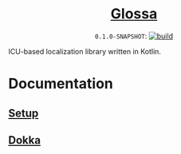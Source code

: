 <div align="center">

<!--<a href="https://aecsocket.github.io/glossa"><img src="banner.png" width="1024" alt="Glossa banner" /></a>-->

# [Glossa](https://aecsocket.github.io/glossa)

`0.1.0-SNAPSHOT`:
[![build](https://github.com/aecsocket/glossa/actions/workflows/build.yml/badge.svg)](https://github.com/aecsocket/glossa/actions/workflows/build.yml)

</div>

ICU-based localization library written in Kotlin.

# Documentation

## [Setup](https://aecsocket.github.io/glossa/#/setup)

## [Dokka](https://aecsocket.github.io/glossa/dokka/index.html)
